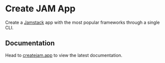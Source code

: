 # Create JAM App

Create a [Jamstack](https://jamstack.org) app with the most popular frameworks through a single CLI.

## Documentation

Head to [createjam.app](https://createjam.app/) to view the latest documentation.
